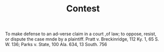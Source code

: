 ---
title: Contest
letter: C
permalink: "/definitions/bld-contest.html"
body: To make defense to an ad-verse claim in a court ,of law; to oppose, resist,
  or dispute the case mnde by a plaintiff. Pratt v. Breckinridge, 112 Ky. 1, 65 S.
  W. 136; Parks v. State, 100 Ala. 634, 13 South. 756
published_at: '2018-07-07'
source: Black's Law Dictionary 2nd Ed (1910)
layout: post
---